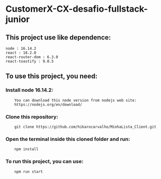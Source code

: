 # CustomerX-CX-desafio-fullstack-junior

## This project use like dependence:

````
node : 16.14.2
react : 18.2.0
react-router-dom : 6.3.0
react-toastify : 9.0.5
````

## To use this project, you need:

### Install node 16.14.2:

```
    You can download this node version from nodejs web site:
    https://nodejs.org/en/download/
```

### Clone this repository:

```
    git clone https://github.com/hikarocarvalho/MinhaLista_Client.git
```

### Open the terminal inside this cloned folder and run:

```
    npm install
```

### To run this project, you can use:

```
    npm run start
```